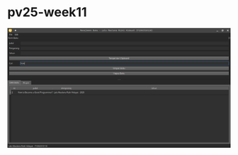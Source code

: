 # pv25-week11
![Screenshot](https://raw.githubusercontent.com/F1D02310118/pv25-week11/main/assets/1.png)
